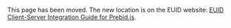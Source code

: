 This page has been moved. The new location is on the EUID website: [EUID Client-Server Integration Guide for Prebid.js](https://euid.eu/docs/guides/integration-prebid-server-side).
